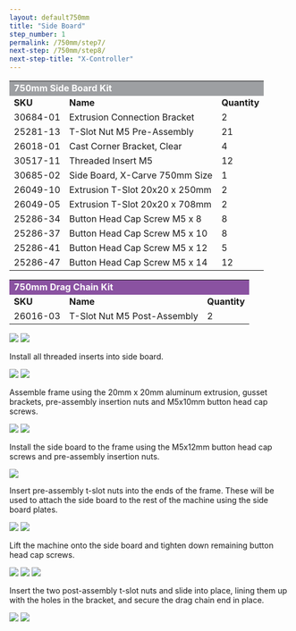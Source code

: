 ```yaml
---
layout: default750mm
title: "Side Board"
step_number: 1
permalink: /750mm/step7/
next-step: /750mm/step8/
next-step-title: "X-Controller"
---
```

<table>
  <tr>
    <td style="color:#fff;background: #9D9FA2" colspan="3">
      <b>750mm Side Board Kit</b>
    </td>
  </tr>
  <tr>
    <td>
      <b>SKU</b>
    </td>
    <td>
      <b>Name</b>
    </td>
    <td>
      <b>Quantity</b>
    </td>
  </tr>
  <tr>
    <td>
      30684-01
    </td>
    <td>
      Extrusion Connection Bracket
    </td>
    <td>
      2
    </td>
  </tr>
  <tr>
    <td>
      25281-13
    </td>
    <td>
      T-Slot Nut M5 Pre-Assembly
    </td>
    <td>
      21
    </td>
  </tr>
  <tr>
    <td>
      26018-01
    </td>
    <td>
      Cast Corner Bracket, Clear
    </td>
    <td>
      4
    </td>
  </tr>
  <tr>
    <td>
      30517-11
    </td>
    <td>
      Threaded Insert M5
    </td>
    <td>
      12
    </td>
  </tr>
  <tr>
    <td>
      30685-02
    </td>
    <td>
      Side Board, X-Carve 750mm Size
    </td>
    <td>
      1
    </td>
  </tr>
  <tr>
    <td>
      26049-10
    </td>
    <td>
      Extrusion T-Slot 20x20 x 250mm
    </td>
    <td>
      2
    </td>
  </tr>
  <tr>
    <td>
      26049-05
    </td>
    <td>
      Extrusion T-Slot 20x20 x 708mm
    </td>
    <td>
      2
    </td>
  </tr>
  <tr>
    <td>
      25286-34
    </td>
    <td>
      Button Head Cap Screw M5 x 8
    </td>
    <td>
      8
    </td>
  </tr>
  <tr>
    <td>
      25286-37
    </td>
    <td>
      Button Head Cap Screw M5 x 10
    </td>
    <td>
      8
    </td>
  </tr>
  <tr>
    <td>
      25286-41
    </td>
    <td>
      Button Head Cap Screw M5 x 12
    </td>
    <td>
      5
    </td>
  </tr>
  <tr>
    <td>
      25286-47
    </td>
    <td>
      Button Head Cap Screw M5 x 14
    </td>
    <td>
      12
    </td>
  </tr>
</table>
<table>
  <tr>
    <td style="color:#fff;background: #8A52A1" colspan="3">
      <b>750mm Drag Chain Kit</b>
    </td>
  </tr>
  <tr>
    <td>
      <b>SKU</b>
    </td>
    <td>
      <b>Name</b>
    </td>
    <td>
      <b>Quantity</b>
    </td>
  </tr>
  <tr>
    <td>
      26016-03
    </td>
    <td>
      T-Slot Nut M5 Post-Assembly
    </td>
    <td>
      2
    </td>
  </tr>
</table>

<img src="photo/jpfs_DSC2932.jpg">
<img src="photo/P4220538jpg01.jpg">
<p>Install all threaded inserts into side board.</p>
<img src="photo/P4220539jpg02.jpg">
<img src="photo/P4220540jpg03.jpg">
<p>Assemble frame using the 20mm x 20mm aluminum extrusion, gusset brackets, pre-assembly insertion nuts and M5x10mm button head cap screws.</p>
<img src="photo/P4220545jpg08.jpg">
<img src="photo/P4220548jpg11.jpg">
<p>Install the side board to the frame using the M5x12mm button head cap screws and pre-assembly insertion nuts.</p>
<img src="photo/jpfs_DSC2935.jpg">
<p>Insert pre-assembly t-slot nuts into the ends of the frame.  These will be used to attach the side board to the rest of the machine using the side board plates.</p>
<img src="photo/P4220549jpg12.jpg">
<img src="photo/P4220559jpg22.jpg">
<p>Lift the machine onto the side board and tighten down remaining button head cap screws.</p>
<img src="photo/P4220560jpg23.jpg">
<img src="photo/P4220563jpg26.jpg">
<img src="photo/P4220566jpg29.jpg">
<p>Insert the two post-assembly t-slot nuts and slide into place, lining them up with the holes in the bracket, and secure the drag chain end in place.</p>
<img src="photo/P4220567jpg30.jpg">
<img src="photo/P4220569jpg32.jpg">
